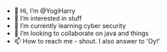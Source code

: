 - 👋 Hi, I’m @YogiHarry
- 👀 I’m interested in stuff
- 🌱 I’m currently learning cyber security
- 💞️ I’m looking to collaborate on java and things
- 📫 How to reach me - shout. I also answer to 'Oy!'

<!---
YogiHarry/YogiHarry is a ✨ special ✨ repository because its `README.md` (this file) appears on your GitHub profile.
You can click the Preview link to take a look at your changes.
--->
